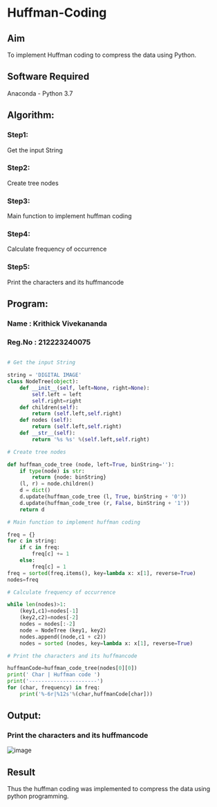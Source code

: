 # Huffman-Coding

## Aim
To implement Huffman coding to compress the data using Python.

## Software Required
Anaconda - Python 3.7

## Algorithm:
### Step1:
Get the input String

### Step2:
Create tree nodes

### Step3:
Main function to implement huffman coding

### Step4:
Calculate frequency of occurrence

### Step5:
Print the characters and its huffmancode
 
## Program:
### Name : Krithick Vivekananda
### Reg.No : 212223240075
``` Python

# Get the input String

string = 'DIGITAL IMAGE'
class NodeTree(object):
    def __init__(self, left=None, right=None): 
        self.left = left
        self.right=right
    def children(self):
        return (self.left,self.right)
    def nodes (self):
        return (self.left,self.right)
    def __str__(self):
        return '%s %s' %(self.left,self.right)

# Create tree nodes

def huffman_code_tree (node, left=True, binString=''):
    if type(node) is str:
        return {node: binString}
    (l, r) = node.children()
    d = dict()
    d.update(huffman_code_tree (l, True, binString + '0'))
    d.update(huffman_code_tree (r, False, binString + '1'))
    return d

# Main function to implement huffman coding

freq = {}
for c in string:
    if c in freq:
        freq[c] += 1
    else:
        freq[c] = 1
freq = sorted(freq.items(), key=lambda x: x[1], reverse=True)
nodes=freq

# Calculate frequency of occurrence

while len(nodes)>1:
    (key1,c1)=nodes[-1]
    (key2,c2)=nodes[-2]
    nodes = nodes[:-2]
    node = NodeTree (key1, key2)
    nodes.append((node,c1 + c2))
    nodes = sorted (nodes, key=lambda x: x[1], reverse=True)

# Print the characters and its huffmancode

huffmanCode=huffman_code_tree(nodes[0][0])
print(' Char | Huffman code ') 
print('----------------------')
for (char, frequency) in freq:
    print('%-6r|%12s'%(char,huffmanCode[char]))
```

## Output:
### Print the characters and its huffmancode
![image](https://github.com/user-attachments/assets/817cedb9-3171-4376-9a96-61d1a85bad7c)

## Result
Thus the huffman coding was implemented to compress the data using python programming.
